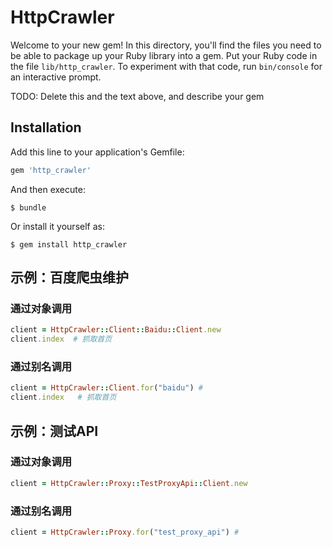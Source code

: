 # HttpCrawler

Welcome to your new gem! In this directory, you'll find the files you need to be able to package up your Ruby library into a gem. Put your Ruby code in the file `lib/http_crawler`. To experiment with that code, run `bin/console` for an interactive prompt.

TODO: Delete this and the text above, and describe your gem

## Installation

Add this line to your application's Gemfile:

```ruby
gem 'http_crawler'
```

And then execute:

    $ bundle

Or install it yourself as:

    $ gem install http_crawler


## 示例：百度爬虫维护


### 通过对象调用

```ruby
client = HttpCrawler::Client::Baidu::Client.new
client.index  # 抓取首页
```

### 通过别名调用
```ruby
client = HttpCrawler::Client.for("baidu") # 
client.index   # 抓取首页
```


## 示例：测试API


### 通过对象调用

```ruby
client = HttpCrawler::Proxy::TestProxyApi::Client.new
```

### 通过别名调用
```ruby
client = HttpCrawler::Proxy.for("test_proxy_api") # 
```
